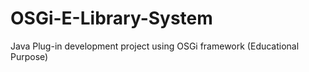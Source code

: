 # OSGi-E-Library-System
Java Plug-in development project using OSGi framework (Educational Purpose)
